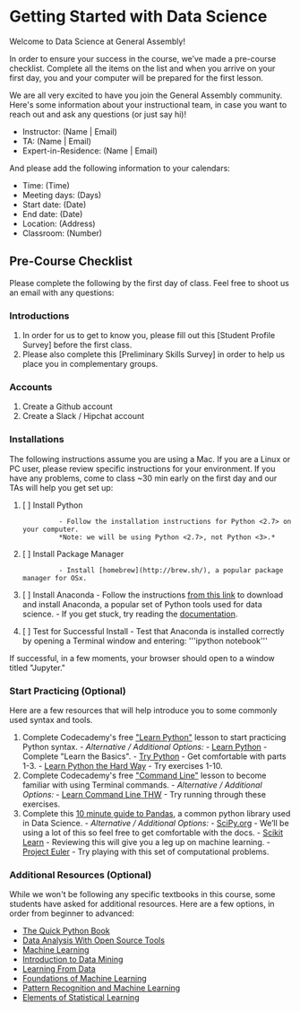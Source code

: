 # Getting Started with Data Science

Welcome to Data Science at General Assembly!

In order to ensure your success in the course, we’ve made a pre-course checklist. Complete all the items on the list and when you arrive on your first day, you and your computer will be prepared for the first lesson.

We are all very excited to have you join the General Assembly community. Here's some information about your instructional team, in case you want to reach out and ask any questions (or just say hi)!

* Instructor: (Name | Email)
* TA: (Name | Email)
* Expert-in-Residence: (Name | Email)

And please add the following information to your calendars:
* Time: (Time)
* Meeting days: (Days)
* Start date: (Date)
* End date: (Date)
* Location: (Address)
* Classroom: (Number)

## Pre-Course Checklist
Please complete the following by the first day of class. Feel free to shoot us an email with any questions:

### Introductions
1. In order for us to get to know you, please fill out this [Student Profile Survey] before the first class.
2. Please also complete this [Preliminary Skills Survey] in order to help us place you in complementary groups.

### Accounts
1. Create a Github account
2. Create a Slack / Hipchat account

### Installations
The following instructions assume you are using a Mac. If you are a Linux or PC user, please review specific instructions for your environment. If you have any problems, come to class ~30 min early on the first day and our TAs will help you get set up:

1. [ ] Install Python

                - Follow the installation instructions for Python <2.7> on your computer.
                *Note: we will be using Python <2.7>, not Python <3>.*
2. [ ] Install Package Manager

                - Install [homebrew](http://brew.sh/), a popular package manager for OSx.
3. [ ] Install Anaconda
                - Follow the instructions [from this link](https://www.continuum.io/downloads) to download and install Anaconda, a popular set of Python tools used for data science.
                - If you get stuck, try reading the [documentation](http://docs.continuum.io/anaconda/install.html).
4. [ ] Test for Successful Install
                - Test that Anaconda is installed correctly by opening a Terminal window and entering:
                        '''ipython notebook'''

If successful, in a few moments, your browser should open to a window titled "Jupyter."

### Start Practicing (Optional)
Here are a few resources that will help introduce you to some commonly used syntax and tools.
1. Complete Codecademy's free ["Learn Python"](https://www.codecademy.com/learn/python) lesson to start practicing Python syntax.
                - *Alternative / Additional Options:*
                        - [Learn Python](http://www.learnpython.org) - Complete "Learn the Basics".
                        - [Try Python](http://www.trypython.org) - Get comfortable with parts 1-3.
                        - [Learn Python the Hard  Way](http://learnpythonthehardway.org/book/) - Try exercises 1-10.
2. Complete Codecademy's free ["Command Line"](https://www.codecademy.com/learn/learn-the-command-line) lesson to become familiar with using Terminal commands.
                - *Alternative / Additional Options:*
                        - [Learn Command Line THW](http://cli.learncodethehardway.org/book/) - Try running through these exercises.
3. Complete this [10 minute guide to Pandas](http://pandas.pydata.org/pandas-docs/stable/10min.html), a common python library used in Data Science.
                - *Alternative / Additional Options:*
                        - [SciPy.org](http://docs.scipy.org/doc/) - We’ll be using a lot of this so feel free to get comfortable with the docs.
                        - [Scikit Learn](http://scikit-learn.org/stable/user_guide.html) - Reviewing this will give you a leg up on machine learning.
                        - [Project Euler](https://projecteuler.net) - Try playing with this set of computational problems.

### Additional Resources (Optional)
While we won't be following any specific textbooks in this course, some students have asked for additional resources. Here are a few options, in order from beginner to advanced:

  * [The Quick Python Book](http://www.amazon.com/Quick-Python-Book-Second-Edition/dp/193518220X)
  * [Data Analysis With Open Source Tools](http://www.amazon.com/Data-Analysis-Open-Source-Tools/dp/0596802358)
  * [Machine Learning](http://www.amazon.com/Learning-McGraw-Hill-International-Editions-Computer/dp/0071154671)
  * [Introduction to Data Mining](http://www.amazon.com/Introduction-Data-Mining-Pang-Ning-Tan/dp/0321321367)
  * [Learning From Data](http://www.amazon.com/Learning-From-Data-Yaser-Abu-Mostafa/dp/1600490069)
  * [Foundations of Machine Learning](http://www.amazon.com/Foundations-Machine-Learning-Adaptive-Computation/dp/026201825X)
  * [Pattern Recognition and Machine Learning](http://www.amazon.com/Pattern-Recognition-Learning-Information-Statistics/dp/0387310738)
  * [Elements of Statistical Learning](http://www.amazon.com/The-Elements-Statistical-Learning-Prediction/dp/0387848576)
